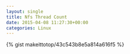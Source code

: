 ```yaml
---
layout: single                                                                                                              
title: Nfs Thread Count                                                                                                                       
date: 2015-04-08 11:27:30+00:00                                                                                                                        
categories: Linux                                                                                                                
---                                                                                                                              
```


{% gist makeittotop/43c543b8e5a814a616f5 %}                                                                                                           

